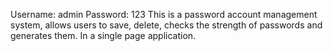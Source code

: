 Username: admin
Password: 123
This is a password account management system, allows users to save, delete, checks the strength of passwords and generates them. In a single page application. 
